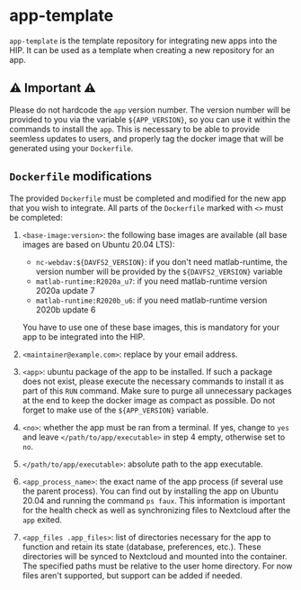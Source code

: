 # app-template

`app-template` is the template repository for integrating new apps into the HIP. It can be used as a template when creating a new repository for an app.

## :warning: Important :warning:

Please do not hardcode the `app` version number. The version number will be provided to you via the variable `${APP_VERSION}`, so you can use it within the commands to install the `app`. This is necessary to be able to provide seemless updates to users, and properly tag the docker image that will be generated using your `Dockerfile`.

## `Dockerfile` modifications

The provided `Dockerfile` must be completed and modified for the new app that you wish to integrate. All parts of the `Dockerfile` marked with `<>` must be completed:

1. `<base-image:version>`: the following base images are available (all base images are based on Ubuntu 20.04 LTS):
    - `nc-webdav:${DAVFS2_VERSION}`: if you don't need matlab-runtime, the version number will be provided by the `${DAVFS2_VERSION}` variable
    - `matlab-runtime:R2020a_u7`: if you need matlab-runtime version 2020a update 7
    - `matlab-runtime:R2020b_u6`: if you need matlab-runtime version 2020b update 6
 
    You have to use one of these base images, this is mandatory for your app to be integrated into the HIP.

2. `<maintainer@example.com>`: replace by your email address.

2. `<app>`: ubuntu package of the app to be installed. If such a package does not exist, please execute the necessary commands to install it as part of this `RUN` command. Make sure to purge all unnecessary packages at the end to keep the docker image as compact as possible. Do not forget to make use of the `${APP_VERSION}` variable.

3. `<no>`: whether the app must be ran from a terminal. If yes, change to `yes` and leave `</path/to/app/executable>` in step 4 empty, otherwise set to `no`.

4. `</path/to/app/executable>`: absolute path to the app executable.

5. `<app_process_name>`: the exact name of the app process (if several use the parent process). You can find out by installing the app on Ubuntu 20.04 and running the command `ps faux`. This information is important for the health check as well as synchronizing files to Nextcloud after the `app` exited.

6. `<app_files .app_files>`: list of directories necessary for the app to function and retain its state (database, preferences, etc.). These directories will be synced to Nextcloud and mounted into the container. The specified paths must be relative to the user home directory. For now files aren't supported, but support can be added if needed.
